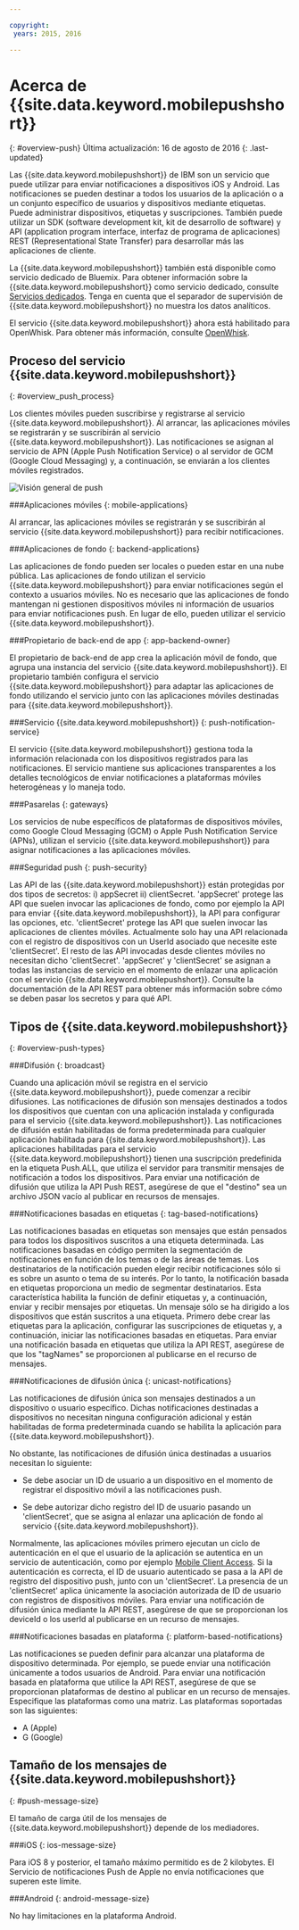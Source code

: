 ```yaml
---

copyright:
 years: 2015, 2016

---
```


# Acerca de {{site.data.keyword.mobilepushshort}}
{: #overview-push}
Última actualización: 16 de agosto de 2016
{: .last-updated}

Las {{site.data.keyword.mobilepushshort}} de IBM son un servicio que puede utilizar para enviar notificaciones a dispositivos iOS y Android. Las notificaciones se pueden destinar a todos los usuarios de la aplicación o a un conjunto específico de usuarios y dispositivos mediante etiquetas. Puede
        administrar dispositivos, etiquetas y suscripciones. También puede utilizar un SDK (software development kit, kit de desarrollo de software) y API (application program interface, interfaz de programa de aplicaciones) REST (Representational State Transfer) para desarrollar más las aplicaciones de cliente. 

La {{site.data.keyword.mobilepushshort}} también está disponible como servicio dedicado de Bluemix. Para obtener información sobre la {{site.data.keyword.mobilepushshort}} como servicio dedicado, consulte [Servicios dedicados](../../dedicated/index.html). Tenga en cuenta que el separador de supervisión de {{site.data.keyword.mobilepushshort}} no muestra los datos analíticos.

El servicio {{site.data.keyword.mobilepushshort}} ahora está habilitado para OpenWhisk. Para obtener más información, consulte [OpenWhisk](../../openwhisk/index.html).


## Proceso del servicio {{site.data.keyword.mobilepushshort}}
{: #overview_push_process}

Los clientes móviles pueden suscribirse y registrarse al servicio {{site.data.keyword.mobilepushshort}}. Al arrancar, las aplicaciones móviles se registrarán y se suscribirán al servicio {{site.data.keyword.mobilepushshort}}. Las notificaciones se asignan
                al servicio de APN (Apple Push Notification Service) o al servidor de GCM (Google Cloud Messaging)
                y, a continuación, se enviarán a los clientes móviles registrados.

![Visión general de push](images/overview.jpg)


###Aplicaciones móviles
{: mobile-applications}

Al arrancar, las aplicaciones móviles se registrarán y se suscribirán al servicio {{site.data.keyword.mobilepushshort}} para recibir notificaciones.

###Aplicaciones de fondo
{: backend-applications}

Las aplicaciones de fondo pueden ser locales o pueden estar en una nube pública. Las aplicaciones de fondo utilizan el servicio {{site.data.keyword.mobilepushshort}} para enviar notificaciones según el contexto a usuarios móviles. No es necesario que las aplicaciones de fondo mantengan ni gestionen dispositivos móviles ni información de usuarios para enviar notificaciones push. En lugar de ello, pueden utilizar el servicio {{site.data.keyword.mobilepushshort}}.

###Propietario de back-end de app
{: app-backend-owner}

El propietario de back-end de app crea la aplicación móvil de fondo, que agrupa una instancia del servicio {{site.data.keyword.mobilepushshort}}. El propietario también configura el servicio {{site.data.keyword.mobilepushshort}} para adaptar las aplicaciones de fondo utilizando el servicio junto con las aplicaciones móviles destinadas para {{site.data.keyword.mobilepushshort}}.

###Servicio {{site.data.keyword.mobilepushshort}}
{: push-notification-service}

El servicio {{site.data.keyword.mobilepushshort}} gestiona toda la información relacionada con los dispositivos registrados para las notificaciones. El servicio mantiene sus aplicaciones transparentes a los detalles tecnológicos de enviar notificaciones a plataformas móviles heterogéneas y lo maneja todo.

###Pasarelas
{: gateways}

Los servicios de nube específicos de plataformas de dispositivos móviles, como Google Cloud Messaging (GCM) o Apple Push Notification Service (APNs), utilizan el servicio {{site.data.keyword.mobilepushshort}} para asignar notificaciones a las aplicaciones móviles.

###Seguridad push
{: push-security}

Las API de las {{site.data.keyword.mobilepushshort}} están protegidas por dos tipos de secretos: i) appSecret ii) clientSecret.  'appSecret' protege las API que suelen invocar las aplicaciones de fondo, como por ejemplo la API para enviar {{site.data.keyword.mobilepushshort}}, la API para configurar las opciones, etc. 'clientSecret' protege las API que suelen invocar las aplicaciones de clientes móviles. Actualmente solo hay una API relacionada con el registro de dispositivos con un UserId asociado que necesite este 'clientSecret'. El resto de las API invocadas desde clientes móviles no necesitan dicho 'clientSecret'. 'appSecret' y 'clientSecret' se asignan a todas las instancias de servicio en el momento de enlazar una aplicación con el servicio {{site.data.keyword.mobilepushshort}}. Consulte la documentación de la API REST para obtener más información sobre cómo se deben pasar los secretos y para qué API.

## Tipos de {{site.data.keyword.mobilepushshort}}
{: #overview-push-types}

###Difusión
{: broadcast}

Cuando una aplicación móvil se registra en el servicio {{site.data.keyword.mobilepushshort}}, puede comenzar a recibir difusiones. Las notificaciones de difusión son mensajes destinados a todos los dispositivos que cuentan con una aplicación instalada y configurada para el servicio {{site.data.keyword.mobilepushshort}}. Las notificaciones de difusión están habilitadas de forma predeterminada para cualquier aplicación habilitada para {{site.data.keyword.mobilepushshort}}. Las aplicaciones habilitadas para el servicio {{site.data.keyword.mobilepushshort}} tienen una suscripción predefinida en la etiqueta Push.ALL, que utiliza el servidor para transmitir mensajes de notificación a todos los dispositivos. Para enviar una notificación de difusión
                        que utiliza la API Push REST, asegúrese de que el "destino" sea un archivo JSON vacío
                        al publicar en recursos de mensajes.

###Notificaciones basadas en etiquetas
{: tag-based-notifications}

Las notificaciones basadas en etiquetas son mensajes que están pensados para todos los dispositivos suscritos a una etiqueta determinada. Las notificaciones basadas en código
                        permiten la segmentación de notificaciones en función de los temas o de las áreas de temas. Los destinatarios de la notificación pueden elegir recibir notificaciones sólo si es sobre
                        un asunto o tema de su interés. Por lo tanto, la notificación basada en etiquetas
                        proporciona un medio de segmentar destinatarios. Esta característica habilita
                        la función de definir etiquetas y, a continuación, enviar y recibir mensajes por etiquetas. Un
                        mensaje sólo se ha dirigido a los dispositivos que están suscritos a una etiqueta. Primero debe crear las etiquetas para la aplicación, configurar las suscripciones de etiquetas y, a continuación, iniciar las notificaciones basadas en etiquetas. Para enviar una notificación basada en etiquetas que utiliza la API REST, asegúrese de que los "tagNames" se proporcionen al publicarse en el recurso de mensajes. 

###Notificaciones de difusión única
{: unicast-notifications}

Las notificaciones de difusión única son mensajes destinados a un dispositivo o usuario específico. Dichas notificaciones destinadas a dispositivos no necesitan ninguna configuración adicional y están habilitadas de forma predeterminada cuando se habilita la aplicación para {{site.data.keyword.mobilepushshort}}.

No obstante, las notificaciones de difusión única destinadas a usuarios necesitan lo siguiente:

- Se debe asociar un ID de usuario a un dispositivo en el momento de registrar el dispositivo móvil a las notificaciones push.  

- Se debe autorizar dicho registro del ID de usuario pasando un 'clientSecret', que se asigna al enlazar una aplicación de fondo al servicio {{site.data.keyword.mobilepushshort}}. 

Normalmente, las aplicaciones móviles primero ejecutan un ciclo de autenticación en el que el usuario de la aplicación se autentica en un servicio de autenticación, como por ejemplo [Mobile Client Access](https://console.ng.bluemix.net/docs/services/mobileaccess/index.html). Si la autenticación es correcta, el ID de usuario autenticado se pasa a la API de registro del dispositivo push, junto con un 'clientSecret'. La presencia de un 'clientSecret' aplica únicamente la asociación autorizada de ID de usuario con registros de dispositivos móviles. Para enviar una notificación de difusión única mediante la API REST, asegúrese de que se proporcionan los deviceId o los userId al publicarse en un recurso de mensajes.

###Notificaciones basadas en plataforma
{: platform-based-notifications}

Las notificaciones se pueden definir para alcanzar una plataforma de dispositivo determinada. Por
                            ejemplo, se puede enviar una notificación únicamente a todos usuarios de Android. Para
                            enviar una notificación basada en plataforma que utilice la API REST, asegúrese
                            de que se proporcionan plataformas de destino al publicar en un recurso de
                            mensajes. Especifique las plataformas como una matriz. Las plataformas
                            soportadas son las siguientes:
* A (Apple)
* G (Google)

## Tamaño de los mensajes de {{site.data.keyword.mobilepushshort}}
{: #push-message-size}

El tamaño de carga útil de los mensajes de {{site.data.keyword.mobilepushshort}} depende de los mediadores. 

###iOS
{: ios-message-size}

Para iOS 8 y posterior, el tamaño máximo permitido es de 2 kilobytes. El Servicio de notificaciones Push de Apple no envía notificaciones que superen este límite.

###Android
{: android-message-size}

No hay limitaciones en la plataforma Android.
